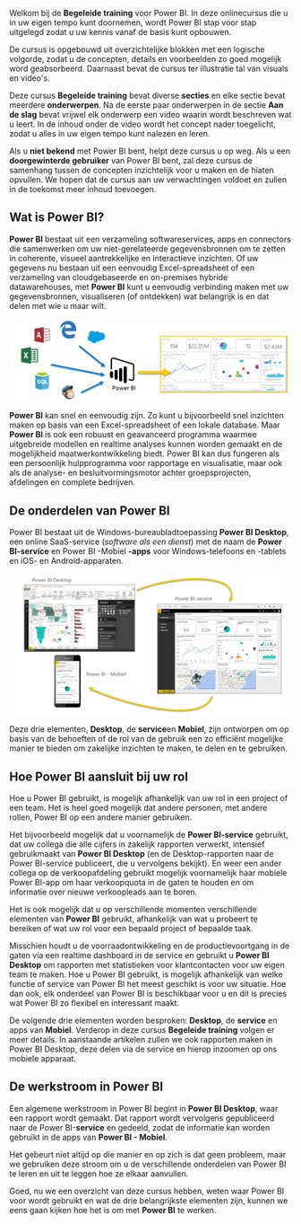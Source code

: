 Welkom bij de **Begeleide training** voor Power BI. In deze onlinecursus die u in uw eigen tempo kunt doornemen, wordt Power BI stap voor stap uitgelegd zodat u uw kennis vanaf de basis kunt opbouwen.

De cursus is opgebouwd uit overzichtelijke blokken met een logische volgorde, zodat u de concepten, details en voorbeelden zo goed mogelijk word geabsorbeerd. Daarnaast bevat de cursus ter illustratie tal van visuals en video's.

Deze cursus **Begeleide training** bevat diverse **secties** en elke sectie bevat meerdere **onderwerpen**. Na de eerste paar onderwerpen in de sectie **Aan de slag** bevat vrijwel elk onderwerp een video waarin wordt beschreven wat u leert. In de inhoud onder de video wordt het concept nader toegelicht, zodat u alles in uw eigen tempo kunt nalezen en leren.

Als u **niet bekend** met Power BI bent, helpt deze cursus u op weg. Als u een **doorgewinterde gebruiker** van Power BI bent, zal deze cursus de samenhang tussen de concepten inzichtelijk voor u maken en de hiaten opvullen. We hopen dat de cursus aan uw verwachtingen voldoet en zullen in de toekomst meer inhoud toevoegen.

## <a name="what-is-power-bi"></a>Wat is Power BI?
**Power BI** bestaat uit een verzameling softwareservices, apps en connectors die samenwerken om uw niet-gerelateerde gegevensbronnen om te zetten in coherente, visueel aantrekkelijke en interactieve inzichten. Of uw gegevens nu bestaan uit een eenvoudig Excel-spreadsheet of een verzameling van cloudgebaseerde en on-premises hybride datawarehouses, met **Power BI** kunt u eenvoudig verbinding maken met uw gegevensbronnen, visualiseren (of ontdekken) wat belangrijk is en dat delen met wie u maar wilt.

![](media/0-0-what-is-power-bi/c0a0_1.png)

**Power BI** kan snel en eenvoudig zijn. Zo kunt u bijvoorbeeld snel inzichten maken op basis van een Excel-spreadsheet of een lokale database. Maar **Power BI** is ook een robuust en geavanceerd programma waarmee uitgebreide modellen en realtime analyses kunnen worden gemaakt en de mogelijkheid maatwerkontwikkeling biedt. Power BI kan dus fungeren als een persoonlijk hulpprogramma voor rapportage en visualisatie, maar ook als de analyse- en besluitvormingsmotor achter groepsprojecten, afdelingen en complete bedrijven.

## <a name="the-parts-of-power-bi"></a>De onderdelen van Power BI
Power BI bestaat uit de Windows-bureaubladtoepassing **Power BI Desktop**, een online SaaS-service (*software als een dienst*) met de naam de **Power BI-service** en Power BI -Mobiel **-apps** voor Windows-telefoons en -tablets en iOS- en Android-apparaten.

![](media/0-0-what-is-power-bi/c0a0_2.png)

Deze drie elementen, **Desktop**, de **service**en **Mobiel**, zijn ontworpen om op basis van de behoeften of de rol van de gebruik een zo efficiënt mogelijke manier te bieden om zakelijke inzichten te maken, te delen en te gebruiken.

## <a name="how-power-bi-matches-your-role"></a>Hoe Power BI aansluit bij uw rol
Hoe u Power BI gebruikt, is mogelijk afhankelijk van uw rol in een project of een team. Het is heel goed mogelijk dat andere personen, met andere rollen, Power BI op een andere manier gebruiken.

Het bijvoorbeeld mogelijk dat u voornamelijk de **Power BI-service** gebruikt, dat uw collega die alle cijfers in zakelijk rapporten verwerkt, intensief gebruikmaakt van **Power BI Desktop** (en de Desktop-rapporten naar de Power BI-service publiceert, die u vervolgens bekijkt). En weer een ander collega op de verkoopafdeling gebruikt mogelijk voornamelijk haar mobiele Power BI-app om haar verkoopquota in de gaten te houden en om informatie over nieuwe verkoopleads aan te boren.

Het is ook mogelijk dat u op verschillende momenten verschillende elementen van **Power BI** gebruikt, afhankelijk van wat u probeert te bereiken of wat uw rol voor een bepaald project of bepaalde taak.

Misschien houdt u de voorraadontwikkeling en de productievoortgang in de gaten via een realtime dashboard in de service en gebruikt u **Power BI Desktop** om rapporten met statistieken voor klantcontacten voor uw eigen team te maken. Hoe u Power BI gebruikt, is mogelijk afhankelijk van welke functie of service van Power BI het meest geschikt is voor uw situatie. Hoe dan ook, elk onderdeel van Power BI is beschikbaar voor u en dit is precies wat Power BI zo flexibel en interessant maakt.

De volgende drie elementen worden besproken: **Desktop**, de **service** en apps van **Mobiel**. Verderop in deze cursus **Begeleide training** volgen er meer details. In aanstaande artikelen zullen we ook rapporten maken in Power BI Desktop, deze delen via de service en hierop inzoomen op ons mobiele apparaat.

## <a name="the-flow-of-work-in-power-bi"></a>De werkstroom in Power BI
Een algemene werkstroom in Power BI begint in **Power BI Desktop**, waar een rapport wordt gemaakt. Dat rapport wordt vervolgens gepubliceerd naar de Power BI-**service** en gedeeld, zodat de informatie kan worden gebruikt in de apps van **Power BI - Mobiel**.

Het gebeurt niet altijd op die manier en op zich is dat geen probleem, maar we gebruiken deze stroom om u de verschillende onderdelen van Power BI te leren en uit te leggen hoe ze elkaar aanvullen.

Goed, nu we een overzicht van deze cursus hebben, weten waar Power BI voor wordt gebruikt en wat de drie belangrijkste elementen zijn, kunnen we eens gaan kijken hoe het is om met **Power BI** te werken.

